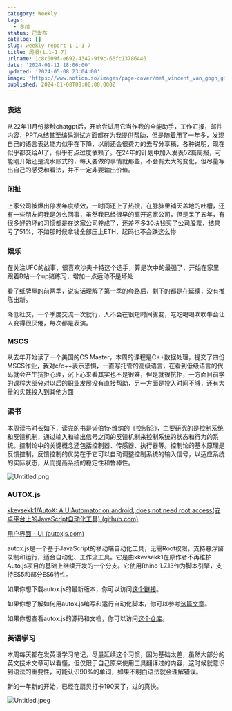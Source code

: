 ```yaml
---
category: Weekly
tags:
  - 总结
status: 已发布
catalog: []
slug: weekly-report-1-1-1-7
title: 周报(1.1-1.7)
urlname: 1c8c009f-e692-4342-9f9c-66fc13786446
date: '2024-01-11 18:06:00'
updated: '2024-05-08 23:04:00'
image: 'https://www.notion.so/images/page-cover/met_vincent_van_gogh_ginoux.jpg'
published: 2024-01-08T08:00:00.000Z
---
```


### 表达


从22年11月份接触chatgpt后，开始尝试用它当作我的全能助手，工作汇报，邮件内容，PPT总结甚至编码测试方面都在为我提供帮助，但是随着用了一年多，发现自己的语言表达能力似乎在下降，以前还会很费力的去写分享稿，各种说明，现在似乎都交给AI了，似乎有点过度依赖了。在24年的计划中加入发表52篇周报，可能刚开始还是流水账式的，每天要做的事情就那些，不会有太大的变化，但尽量写出自己的感受和看法，并不一定非要输出价值。


### 闲扯


上家公司被爆出停发年度绩效，一时间还上了热搜，在脉脉里铺天盖地的吐槽，还有一些朋友问我是怎么回事，虽然我已经很早的离开这家公司，但是呆了五年，有很多好的坏的习惯都是在这家公司养成了，还差不多30块钱买了公司股票，结果亏了51%，不如那时候拿钱全部压上ETH，起码也不会跌这么惨


### 娱乐


在关注UFC的战事，很喜欢沙夫卡特这个选手，算是次中的最强了，开始在家里跟着B站一个up猪练习，增加一点运动不是坏处


看了纸牌屋的前两季，说实话理解了第一季的套路后，剩下的都是在延续，没有推陈出新。


降低社交，一个季度交流一次就行，人不会在很短时间骤变，吃吃喝喝吹吹牛会让人变得很厌倦，每次都是表演。


### MSCS


从去年开始读了一个美国的CS Master，本周的课程是C++数据处理，提交了四份MSCS作业，我对c/c++表示恐惧，一直写托管的高级语言，在看到低级语言的代码就会产生抗拒心理，沉下心来看其实也不是很难，但是就很抗拒，一方面目前学的课程大部分对以后的职业发展没有直接帮助，另一方面是投入时间不够，还有大量的实践投入到其他方面


### 读书


本周读书时长如下，读完的书是诺伯特·维纳的《控制论》，主要研究的是控制系统和反馈机制，通过输入和输出信号之间的反馈机制来控制系统的状态和行为的系统。控制论中的关键概念还包括控制器、传感器、执行器等。控制论的基本原理是反馈控制，反馈控制的优势在于它可以自动调整控制系统的输入信号，以适应系统的实际状态，从而提高系统的稳定性和鲁棒性。


![Untitled.png](https://prod-files-secure.s3.us-west-2.amazonaws.com/5d24fe63-e567-4804-86f9-9fdc62e13082/4d744901-b410-4924-8554-36cce6e9aab7/Untitled.png?X-Amz-Algorithm=AWS4-HMAC-SHA256&X-Amz-Content-Sha256=UNSIGNED-PAYLOAD&X-Amz-Credential=ASIAZI2LB4662RBQ35CM%2F20250221%2Fus-west-2%2Fs3%2Faws4_request&X-Amz-Date=20250221T213239Z&X-Amz-Expires=3600&X-Amz-Security-Token=IQoJb3JpZ2luX2VjELX%2F%2F%2F%2F%2F%2F%2F%2F%2F%2FwEaCXVzLXdlc3QtMiJHMEUCIEUO4btkLdj68tJdl%2BQOyl68%2BBnsa1m6PJ9XM7pw%2BxjtAiEA2ZK8s4qnqIpRc%2B%2BxdAZjjtsgxttd1P1eiQutiaurjLwqiAQI3v%2F%2F%2F%2F%2F%2F%2F%2F%2F%2FARAAGgw2Mzc0MjMxODM4MDUiDFGQ217e1pEoE8xN%2BSrcA5BstvFRcfv6sMwmZxLAISxU3bXXig%2FzxBrqnAt6HUNDOCEIrNkSurcYk3%2FmU%2B4ZETpIEBjP7bGDVmKEd3i7EJzKfxZlzXpUDVDzMmEzCksKAnnD7EF4wR84xo1vfiz6%2BHP9EG4tRIAGW604j2kiyG4ZuYEymcsDhi0gm7ZGt8dRcxQtiE3UJKldjCoaGCStWXtFwIw6qB%2FDNuj5OTbgYKZwMssZEkIDT3niyAfWYyRSEBvD9cJSExwEwCQx8obQG%2BB8nzOB7hYNBpB6YsHYp%2BGaGZ8L5io2cUoie2aP1TO275OCrjAzsAmhhk2ywNGJBn78rkJwwwPZSTsRpleoYkuEsEu6q5Uz1Km8Wzp36WMEo8xY1EGwVKCxFdpWk8%2FBa%2BIa0ycGNGzvSftj6ZKKzixZIst2kP7Fowfj%2BAzUkh4NATlODOAWZb%2FRrYqDZEOnbr3NSGYGkfU9KGIN%2B7%2Flzgee%2BsTgm7lWfuOyMyMY1jRjAGrw%2BaN4ELXF8XIqTG8GNSMnWLK%2BXMut%2BWpB8avtLEN1oSAOAXiKn2Lt1upagTDu5wspEUSjgdyw%2BmuFVi06HSKyRL9dGtAIOZmF1i2kphPB4Meu5dWJ%2FtEJ7LMq3L1O6bwGp2Uku2IeYPlbMPXW470GOqUB0PyrIhqFgx9GOUGQBknRRkoxt%2FD3MDTnq6UEZk3UaxIvUwnAIf7GRS0xrqnnZXq8Y8VOyKq7%2F5Db2NMBQ%2FZGlqZX%2FiBiDjguhFKrofIi4H0NKr5YK0F3R4vs80ZLzubcLmKQF5%2FJGYkKlagNnSQZjx5NsdMXGGwQC0TUnonEYwN4u9MwlgsQj3w0FQsaayLA3llCmOFQSMDCfoAX%2B%2FoWipQ0%2FKNf&X-Amz-Signature=79d83002268376c0efd693e2a03915cee68e5eb39e699a7bfae30b9f5194b96a&X-Amz-SignedHeaders=host&x-id=GetObject)


### AUTOX.js


[kkevsekk1/AutoX: A UiAutomator on android, does not need root access(安卓平台上的JavaScript自动化工具) (github.com)](https://github.com/kkevsekk1/AutoX)


[用户界面 - UI (autoxjs.com)](http://doc.autoxjs.com/#/ui)


autox.js是一个基于JavaScript的移动端自动化工具，无需Root权限，支持悬浮窗录制和运行，适合自动化、工作流工具。它是由kkevsekk1在原作者不再维护Auto.js项目的基础上继续开发的一个分支。它使用Rhino 1.7.13作为脚本引擎，支持ES5和部分ES6特性。


如果你想下载autox.js的最新版本，你可以访问[这个链接](https://github.com/kkevsekk1/AutoX/releases)。


如果你想了解如何用autox.js编写和运行自动化脚本，你可以参考[这篇文章](https://www.cnblogs.com/ghj1976/p/autoxjs.html)。


如果你想查看autox.js的源码和文档，你可以访问[这个仓库](https://github.com/kkevsekk1/AutoX)。


### 英语学习


本周每天都在发英语学习笔记，尽量延续这个习惯，因为基础太差，虽然大部分的英文技术文章可以看懂，但仅限于自己原来使用工具翻译过的内容，这时候就意识到语法的重要性，可能认识90%的单词，如果不明白语法就会理解错误。


新的一年新的开始，已经在扇贝打卡190天了，过的真快。


![Untitled.jpeg](https://prod-files-secure.s3.us-west-2.amazonaws.com/5d24fe63-e567-4804-86f9-9fdc62e13082/c04d3014-4bd3-4142-a613-19220f0a3512/Untitled.jpeg?X-Amz-Algorithm=AWS4-HMAC-SHA256&X-Amz-Content-Sha256=UNSIGNED-PAYLOAD&X-Amz-Credential=ASIAZI2LB4662RBQ35CM%2F20250221%2Fus-west-2%2Fs3%2Faws4_request&X-Amz-Date=20250221T213239Z&X-Amz-Expires=3600&X-Amz-Security-Token=IQoJb3JpZ2luX2VjELX%2F%2F%2F%2F%2F%2F%2F%2F%2F%2FwEaCXVzLXdlc3QtMiJHMEUCIEUO4btkLdj68tJdl%2BQOyl68%2BBnsa1m6PJ9XM7pw%2BxjtAiEA2ZK8s4qnqIpRc%2B%2BxdAZjjtsgxttd1P1eiQutiaurjLwqiAQI3v%2F%2F%2F%2F%2F%2F%2F%2F%2F%2FARAAGgw2Mzc0MjMxODM4MDUiDFGQ217e1pEoE8xN%2BSrcA5BstvFRcfv6sMwmZxLAISxU3bXXig%2FzxBrqnAt6HUNDOCEIrNkSurcYk3%2FmU%2B4ZETpIEBjP7bGDVmKEd3i7EJzKfxZlzXpUDVDzMmEzCksKAnnD7EF4wR84xo1vfiz6%2BHP9EG4tRIAGW604j2kiyG4ZuYEymcsDhi0gm7ZGt8dRcxQtiE3UJKldjCoaGCStWXtFwIw6qB%2FDNuj5OTbgYKZwMssZEkIDT3niyAfWYyRSEBvD9cJSExwEwCQx8obQG%2BB8nzOB7hYNBpB6YsHYp%2BGaGZ8L5io2cUoie2aP1TO275OCrjAzsAmhhk2ywNGJBn78rkJwwwPZSTsRpleoYkuEsEu6q5Uz1Km8Wzp36WMEo8xY1EGwVKCxFdpWk8%2FBa%2BIa0ycGNGzvSftj6ZKKzixZIst2kP7Fowfj%2BAzUkh4NATlODOAWZb%2FRrYqDZEOnbr3NSGYGkfU9KGIN%2B7%2Flzgee%2BsTgm7lWfuOyMyMY1jRjAGrw%2BaN4ELXF8XIqTG8GNSMnWLK%2BXMut%2BWpB8avtLEN1oSAOAXiKn2Lt1upagTDu5wspEUSjgdyw%2BmuFVi06HSKyRL9dGtAIOZmF1i2kphPB4Meu5dWJ%2FtEJ7LMq3L1O6bwGp2Uku2IeYPlbMPXW470GOqUB0PyrIhqFgx9GOUGQBknRRkoxt%2FD3MDTnq6UEZk3UaxIvUwnAIf7GRS0xrqnnZXq8Y8VOyKq7%2F5Db2NMBQ%2FZGlqZX%2FiBiDjguhFKrofIi4H0NKr5YK0F3R4vs80ZLzubcLmKQF5%2FJGYkKlagNnSQZjx5NsdMXGGwQC0TUnonEYwN4u9MwlgsQj3w0FQsaayLA3llCmOFQSMDCfoAX%2B%2FoWipQ0%2FKNf&X-Amz-Signature=de2e7d07c1387922c532eebbc8e9bec55bb471ec318ae7b47bb549c6cac6ba0e&X-Amz-SignedHeaders=host&x-id=GetObject)

